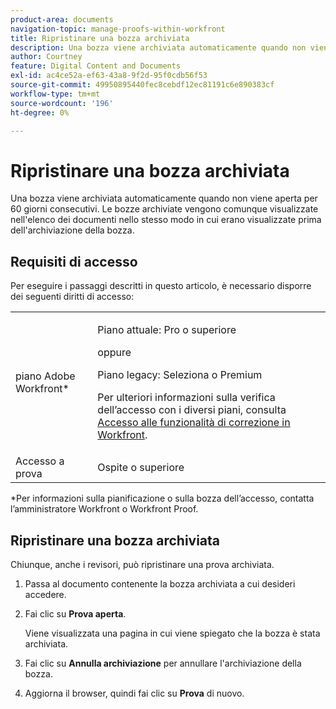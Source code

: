 ```yaml
---
product-area: documents
navigation-topic: manage-proofs-within-workfront
title: Ripristinare una bozza archiviata
description: Una bozza viene archiviata automaticamente quando non viene aperta per 60 giorni consecutivi. Le bozze archiviate vengono comunque visualizzate nell'elenco dei documenti nello stesso modo in cui erano visualizzate prima dell'archiviazione della bozza.
author: Courtney
feature: Digital Content and Documents
exl-id: ac4ce52a-ef63-43a8-9f2d-95f0cdb56f53
source-git-commit: 49950895440fec8cebdf12ec81191c6e890383cf
workflow-type: tm+mt
source-wordcount: '196'
ht-degree: 0%

---
```


# Ripristinare una bozza archiviata

Una bozza viene archiviata automaticamente quando non viene aperta per 60 giorni consecutivi. Le bozze archiviate vengono comunque visualizzate nell&#39;elenco dei documenti nello stesso modo in cui erano visualizzate prima dell&#39;archiviazione della bozza.

## Requisiti di accesso

Per eseguire i passaggi descritti in questo articolo, è necessario disporre dei seguenti diritti di accesso:

<table style="table-layout:auto"> 
 <col> 
 <col> 
 <tbody> 
  <tr> 
   <td role="rowheader">piano Adobe Workfront*</td> 
   <td> <p>Piano attuale: Pro o superiore</p> <p>oppure</p> <p>Piano legacy: Seleziona o Premium</p> <p>Per ulteriori informazioni sulla verifica dell’accesso con i diversi piani, consulta <a href="/help/quicksilver/administration-and-setup/manage-workfront/configure-proofing/access-to-proofing-functionality.md" class="MCXref xref">Accesso alle funzionalità di correzione in Workfront</a>.</p> </td> 
  </tr>

<tr> 
   <td role="rowheader">Accesso a prova </td> 
   <td>Ospite o superiore</td> 
  </tr> 
 </tbody> 
</table>

&#42;Per informazioni sulla pianificazione o sulla bozza dell’accesso, contatta l’amministratore Workfront o Workfront Proof.

## Ripristinare una bozza archiviata

Chiunque, anche i revisori, può ripristinare una prova archiviata.

1. Passa al documento contenente la bozza archiviata a cui desideri accedere.
1. Fai clic su **Prova aperta**.

   Viene visualizzata una pagina in cui viene spiegato che la bozza è stata archiviata.

1. Fai clic su **Annulla archiviazione** per annullare l&#39;archiviazione della bozza.
1. Aggiorna il browser, quindi fai clic su **Prova** di nuovo.
